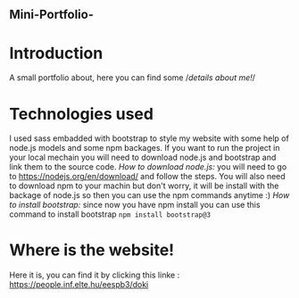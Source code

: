 ## Mini-Portfolio-

# Introduction 
A small portfolio about, here you can find some /*details about me!*/

# Technologies used
I used sass embadded with bootstrap to style my website with some help of node.js models and some npm backages.
If you want to run the project in your local mechain you will need to download node.js and bootstrap and link them to the source code.
*How to download node.js:* you will need to go to https://nodejs.org/en/download/ and follow the steps. You will also need to download npm to your machin but don't worry, it will be install with the backage of node.js so then you can use the npm commands anytime :) 
*How to install bootstrap:* since now you have npm install you can use this command to install bootstrap ```npm install bootstrap@3```

# Where is the website!
Here it is, you can find it by clicking this linke : https://people.inf.elte.hu/eespb3/doki


